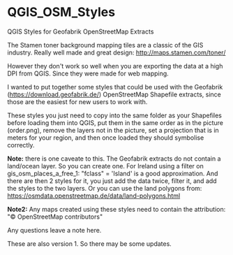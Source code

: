 # QGIS_OSM_Styles
QGIS Styles for Geofabrik OpenStreetMap Extracts

The Stamen toner background mapping tiles are a classic of the GIS industry. Really well made and great design: http://maps.stamen.com/toner/

However they don't work so well when you are exporting the data at a high DPI from QGIS. Since they were made for web mapping.

I wanted to put together some styles that could be used with the Geofabrik (https://download.geofabrik.de/) OpenStreetMap Shapefile extracts, since those are the easiest for new users to work with.

These styles you just need to copy into the same folder as your Shapefiles before loading them into QGIS, put them in the same order as in the picture (order.png), remove the layers not in the picture, set a projection that is in meters for your region, and then once loaded they should symbolise correctly.

**Note:** there is one caveate to this. The Geofabrik extracts do not contain a land/ocean layer. So you can create one. For Ireland using a filter on gis_osm_places_a_free_1: "fclass" = 'Island' is a good approximation. And there are then 2 styles for it, you just add the data twice, filter it, and add the styles to the two layers. Or you can use the land polygons from: https://osmdata.openstreetmap.de/data/land-polygons.html

**Note2:** Any maps created using these styles need to contain the attribution: "© OpenStreetMap contributors"

Any questions leave a note here.

These are also version 1. So there may be some updates.

